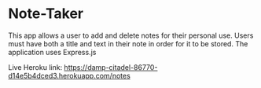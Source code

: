 # Note-Taker

This app allows a user to add and delete notes for their personal use. Users must have both a title and text in their note in order for it to be stored. The application uses Express.js

Live Heroku link:
https://damp-citadel-86770-d14e5b4dced3.herokuapp.com/notes
